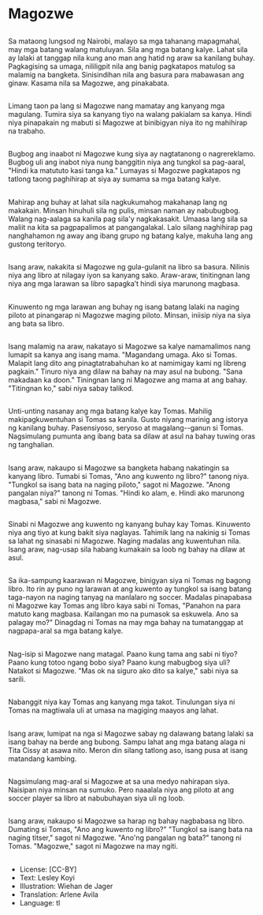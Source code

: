 # Magozwe

##
Sa mataong lungsod ng Nairobi, malayo sa mga tahanang mapagmahal, may mga batang walang matuluyan. Sila ang mga batang kalye. Lahat sila ay lalaki at tanggap nila kung ano man ang hatid ng araw sa kanilang buhay. Pagkagising sa umaga, nililigpit nila ang banig pagkatapos matulog sa malamig na bangketa. Sinisindihan nila ang basura para mabawasan ang ginaw. Kasama nila sa Magozwe, ang pinakabata.

##
Limang taon pa lang si Magozwe nang mamatay ang kanyang mga magulang. Tumira siya sa kanyang tiyo na walang pakialam sa kanya. Hindi niya pinapakain ng mabuti si Magozwe at binibigyan niya ito ng mahihirap na trabaho.

##
Bugbog ang inaabot ni Magozwe kung siya ay nagtatanong o nagrereklamo. Bugbog uli ang inabot niya nung banggitin niya ang tungkol sa pag-aaral, "Hindi ka matututo kasi tanga ka." Lumayas si Magozwe pagkatapos ng tatlong taong paghihirap at siya ay sumama sa mga batang kalye.

##
Mahirap ang buhay at lahat sila nagkukumahog makahanap lang ng makakain. Minsan hinuhuli sila ng pulis, minsan naman ay nabubugbog. Walang nag-aalaga sa kanila pag sila'y nagkakasakit. Umaasa lang sila sa maliit na kita sa pagpapalimos at pangangalakal. Lalo silang naghihirap pag nanghahamon ng away ang ibang grupo ng batang kalye, makuha lang ang gustong teritoryo.

##
Isang araw, nakakita si Magozwe ng gula-gulanit na libro sa basura. Nilinis niya ang libro at nilagay iyon sa kanyang sako. Araw-araw, tinitingnan lang niya ang mga larawan sa libro sapagka’t hindi siya marunong magbasa.

##
Kinuwento ng mga larawan ang buhay ng isang batang lalaki na naging piloto at pinangarap ni Magozwe maging piloto. Minsan, iniisip niya na siya ang bata sa libro.

##
Isang malamig na araw, nakatayo si Magozwe sa kalye namamalimos nang lumapit sa kanya ang isang mama. "Magandang umaga. Ako si Tomas. Malapit lang dito ang pinagtatrabahuhan ko at namimigay kami ng libreng pagkain." Tinuro niya ang dilaw na bahay na may asul na bubong. "Sana makadaan ka doon." Tiningnan lang ni Magozwe ang mama at ang bahay. "Titingnan ko," sabi niya sabay talikod.

##
Unti-unting nasanay ang mga batang kalye kay Tomas. Mahilig makipagkuwentuhan si Tomas sa kanila. Gusto niyang marinig ang istorya ng kanilang buhay. Pasensiyoso, seryoso at magalang--ganun si Tomas. Nagsimulang pumunta ang ibang bata sa dilaw at asul na bahay tuwing oras ng tanghalian.

##
Isang araw, nakaupo si Magozwe sa bangketa habang nakatingin sa kanyang libro. Tumabi si Tomas, "Ano ang kuwento ng libro?" tanong niya. "Tungkol sa isang bata na naging piloto," sagot ni Magozwe. "Anong pangalan niya?" tanong ni Tomas. "Hindi ko alam, e. Hindi ako marunong magbasa," sabi ni Magozwe.

##
Sinabi ni Magozwe ang kuwento ng kanyang buhay kay Tomas. Kinuwento niya ang tiyo at kung bakit siya naglayas. Tahimik lang na nakinig si Tomas sa lahat ng sinasabi ni Magozwe. Naging madalas ang kuwentuhan nila. Isang araw, nag-usap sila habang kumakain sa loob ng bahay na dilaw at asul.

##
Sa ika-sampung kaarawan ni Magozwe, binigyan siya ni Tomas ng bagong libro. Ito rin ay puno ng larawan at ang kuwento ay tungkol sa isang batang taga-nayon na naging tanyag na manlalaro ng soccer. Madalas pinapabasa ni Magozwe kay Tomas ang libro kaya sabi ni Tomas, "Panahon na para matuto kang magbasa. Kailangan mo na pumasok sa eskuwela. Ano sa palagay mo?" Dinagdag ni Tomas na may mga bahay na tumatanggap at nagpapa-aral sa mga batang kalye.

##
Nag-isip si Magozwe nang matagal. Paano kung tama ang sabi ni tiyo? Paano kung totoo ngang bobo siya? Paano kung mabugbog siya uli? Natakot si Magozwe. "Mas ok na siguro ako dito sa kalye," sabi niya sa sarili.

##
Nabanggit niya kay Tomas ang kanyang mga takot. Tinulungan siya ni Tomas na magtiwala uli at umasa na magiging maayos ang lahat.

##
Isang araw, lumipat na nga si Magozwe sabay ng dalawang batang lalaki sa isang bahay na berde ang bubong. Sampu lahat ang mga batang alaga ni Tita Cissy at asawa nito. Meron din silang tatlong aso, isang pusa at isang matandang kambing.

##
Nagsimulang mag-aral si Magozwe at sa una medyo nahirapan siya. Naisipan niya minsan na sumuko. Pero naaalala niya ang piloto at ang soccer player sa libro at nabubuhayan siya uli ng loob.

##
Isang araw, nakaupo si Magozwe sa harap ng bahay nagbabasa ng libro. Dumating si Tomas, "Ano ang kuwento ng libro?" "Tungkol sa isang bata na naging titser," sagot ni Magozwe.
"Ano'ng pangalan ng bata?" tanong ni Tomas. "Magozwe," sagot ni Magozwe na may ngiti.

##
* License: [CC-BY]
* Text: Lesley Koyi
* Illustration: Wiehan de Jager
* Translation: Arlene Avila
* Language: tl
